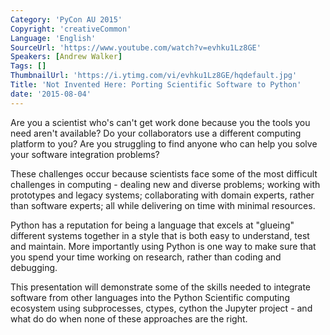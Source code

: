 ```yaml
---
Category: 'PyCon AU 2015'
Copyright: 'creativeCommon'
Language: 'English'
SourceUrl: 'https://www.youtube.com/watch?v=evhku1Lz8GE'
Speakers: [Andrew Walker]
Tags: []
ThumbnailUrl: 'https://i.ytimg.com/vi/evhku1Lz8GE/hqdefault.jpg'
Title: 'Not Invented Here: Porting Scientific Software to Python'
date: '2015-08-04'
---
```

Are you a scientist who's can't get work done because you the tools you need aren't available?  Do your collaborators use a different computing platform to you?  Are you struggling to find anyone who can help you solve your software integration problems?

These challenges occur because scientists face some of the most difficult challenges in computing  - dealing new and diverse problems;  working with prototypes and legacy systems; collaborating with domain experts, rather than software experts; all while delivering on time with minimal resources. 

Python has a reputation for being a language that excels at "glueing" different systems together in a style that is both easy to understand, test and maintain. More importantly using Python is one way to make sure that you spend your time working on research, rather than coding and debugging.

This presentation will demonstrate some of the skills needed to integrate software from other languages into the Python Scientific computing ecosystem using subprocesses, ctypes, cython the Jupyter project - and what do do when none of these approaches are the right.
